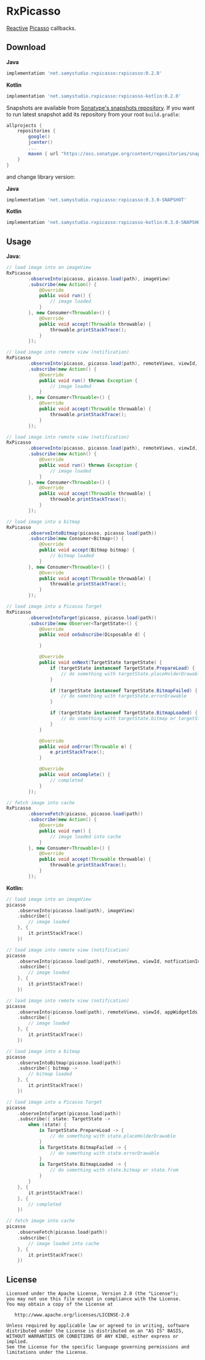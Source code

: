 RxPicasso
=========
[Reactive](https://github.com/ReactiveX/RxJava) [Picasso](https://github.com/square/picasso) callbacks.

Download
--------
**Java**
```groovy
implementation 'net.samystudio.rxpicasso:rxpicasso:0.2.0'
```
**Kotlin**
```groovy
implementation 'net.samystudio.rxpicasso:rxpicasso-kotlin:0.2.0'
```

Snapshots are available from [Sonatype's snapshots repository](https://oss.sonatype.org/content/repositories/snapshots/).
If you want to run latest snapshot add its repository from your root `build.gradle`:
```groovy
allprojects {
    repositories {
        google()
        jcenter()
        ...
        maven { url "https://oss.sonatype.org/content/repositories/snapshots" }
    }
}
```
and change library version:

**Java**
```groovy
implementation 'net.samystudio.rxpicasso:rxpicasso:0.3.0-SNAPSHOT'
```
**Kotlin**
```groovy
implementation 'net.samystudio.rxpicasso:rxpicasso-kotlin:0.3.0-SNAPSHOT'
```

Usage
-----
**Java:**
```java
// load image into an imageView
RxPicasso
        .observeInto(picasso, picasso.load(path), imageView)
        .subscribe(new Action() {
            @Override
            public void run() {
                // image loaded
            }
        }, new Consumer<Throwable>() {
            @Override
            public void accept(Throwable throwable) {
                throwable.printStackTrace();
            }
        });

// load image into remote view (notification)
RxPicasso
        .observeInto(picasso, picasso.load(path), remoteViews, viewId, notficationId, notification, notificationTag)
        .subscribe(new Action() {
            @Override
            public void run() throws Exception {
                // image loaded
            }
        }, new Consumer<Throwable>() {
            @Override
            public void accept(Throwable throwable) {
                throwable.printStackTrace();
            }
        });

// load image into remote view (notification)
RxPicasso
        .observeInto(picasso, picasso.load(path), remoteViews, viewId, appWidgetIds)
        .subscribe(new Action() {
            @Override
            public void run() throws Exception {
                // image loaded
            }
        }, new Consumer<Throwable>() {
            @Override
            public void accept(Throwable throwable) {
                throwable.printStackTrace();
            }
        });

// load image into a bitmap
RxPicasso
        .observeIntoBitmap(picasso, picasso.load(path))
        .subscribe(new Consumer<Bitmap>() {
            @Override
            public void accept(Bitmap bitmap) {
                // bitmap loaded
            }
        }, new Consumer<Throwable>() {
            @Override
            public void accept(Throwable throwable) {
                throwable.printStackTrace();
            }
        });

// load image into a Picasso Target
RxPicasso
        .observeIntoTarget(picasso, picasso.load(path))
        .subscribe(new Observer<TargetState>() {
            @Override
            public void onSubscribe(Disposable d) {

            }

            @Override
            public void onNext(TargetState targetState) {
                if (targetState instanceof TargetState.PrepareLoad) {
                    // do something with targetState.placeHolderDrawable
                }

                if (targetState instanceof TargetState.BitmapFailed) {
                    // do something with targetState.errorDrawable
                }

                if (targetState instanceof TargetState.BitmapLoaded) {
                    // do something with targetState.bitmap or targetState.from
                }
            }

            @Override
            public void onError(Throwable e) {
                e.printStackTrace();
            }

            @Override
            public void onComplete() {
                // completed
            }
        });

// fetch image into cache
RxPicasso
        .observeFetch(picasso, picasso.load(path))
        .subscribe(new Action() {
            @Override
            public void run() {
                // image loaded into cache
            }
        }, new Consumer<Throwable>() {
            @Override
            public void accept(Throwable throwable) {
                throwable.printStackTrace();
            }
        });
```
**Kotlin:**
```kotlin
// load image into an imageView
picasso
    .observeInto(picasso.load(path), imageView)
    .subscribe({
        // image loaded
    }, {
        it.printStackTrace()
    })

// load image into remote view (notification)
picasso
    .observeInto(picasso.load(path), remoteViews, viewId, notficationId, notification, notificationTag)
    .subscribe({
        // image loaded
    }, {
        it.printStackTrace()
    })

// load image into remote view (notification)
picasso
    .observeInto(picasso.load(path), remoteViews, viewId, appWidgetIds)
    .subscribe({
        // image loaded
    }, {
        it.printStackTrace()
    })

// load image into a bitmap
picasso
    .observeIntoBitmap(picasso.load(path))
    .subscribe({ bitmap ->
        // bitmap loaded
    }, {
        it.printStackTrace()
    })

// load image into a Picasso Target
picasso
    .observeIntoTarget(picasso.load(path))
    .subscribe({ state: TargetState ->
        when (state) {
            is TargetState.PrepareLoad -> {
                // do something with state.placeHolderDrawable
            }
            is TargetState.BitmapFailed -> {
                // do something with state.errorDrawable
            }
            is TargetState.BitmapLoaded -> {
                // do something with state.bitmap or state.from
            }
        }
    }, {
        it.printStackTrace()
    }, {
        // completed
    })

// fetch image into cache
picasso
    .observeFetch(picasso.load(path))
    .subscribe({
        // image loaded into cache
    }, {
        it.printStackTrace()
    })
```

License
-------

    Licensed under the Apache License, Version 2.0 (the "License");
    you may not use this file except in compliance with the License.
    You may obtain a copy of the License at

       http://www.apache.org/licenses/LICENSE-2.0

    Unless required by applicable law or agreed to in writing, software
    distributed under the License is distributed on an "AS IS" BASIS,
    WITHOUT WARRANTIES OR CONDITIONS OF ANY KIND, either express or implied.
    See the License for the specific language governing permissions and
    limitations under the License.